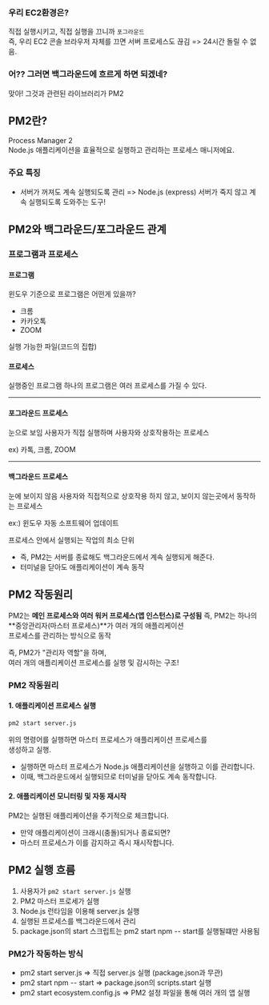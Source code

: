 ### 우리 EC2환경은?

직접 실행시키고, 직접 실행을 끄니까 `포그라운드`  
즉, 우리 EC2 콘솔 브라우저 자체를 끄면 서버 프로세스도 끊김
=> 24시간 돌릴 수 없음.

### 어?? 그러면 백그라운드에 흐르게 하면 되겠네?

맞아!
그것과 관련된 라이브러리가 PM2

## PM2란?

Process Manager 2  
Node.js 애플리케이션을 효율적으로 실행하고 관리하는 프로세스 매니저에요.

### 주요 특징

- 서버가 꺼져도 계속 실행되도록 관리
=> Node.js (express) 서버가 죽지 않고 계속 실행되도록 도와주는 도구!

## PM2와 백그라운드/포그라운드 관계

### 프로그램과 프로세스

#### 프로그램

윈도우 기준으로 프로그램은 어떤게 있을까?

- 크롬
- 카카오톡
- ZOOM

실행 가능한 파일(코드의 집합)

#### 프로세스

실행중인 프로그램
하나의 프로그램은 여러 프로세스를 가질 수 있다.

---

#### 포그라운드 프로세스

눈으로 보임
사용자가 직접 실행하며 사용자와 상호작용하는 프로세스

ex) 카톡, 크롬, ZOOM

---

#### 백그라운드 프로세스

눈에 보이지 않음
사용자와 직접적으로 상호작용 하지 않고, 보이지 않는곳에서 동작하는
프로세스

ex:) 윈도우 자동 소프트웨어 업데이트

프로세스 안에서 실행되는 작업의 최소 단위

- 즉, PM2는 서버를 종료해도 백그라운드에서 계속 실행되게 해준다.
- 터미널을 닫아도 애플리케이션이 계속 동작

## PM2 작동원리

PM2는 **메인 프로세스와 여러 워커 프로세스(앱 인스턴스)로 구성됨**
즉, PM2는 하나의 **중앙관리자(마스터 프로세스)**가 여러 개의 애플리케이션  
프로세스를 관리하는 방식으로 동작

즉, PM2가 "관리자 역할"을 하며,  
여러 개의 애플리케이션 프로세스를 실행 및 감시하는 구조!

### PM2 작동원리

#### 1. 애플리케이션 프로세스 실행

```sh
pm2 start server.js
```

위의 명령어를 실행하면 마스터 프로세스가 애플리케이션 프로세스를  
생성하고 실행.

- 실행하면 마스터 프로세스가 Node.js 애플리케이션을 실행하고 이를 관리합니다.
- 이때, 백그라운드에서 실행되므로 터미널을 닫아도 계속 동작합니다.

#### 2. 애플리케이션 모니터링 및 자동 재시작

PM2는 실행된 애플리케이션을 주기적으로 체크합니다.  

- 만약 애플리케이션이 크래시(충돌)되거나 종료되면?
- 마스터 프로세스가 이를 감지하고 즉시 재시작합니다.

## PM2 실행 흐름

1. 사용자가 `pm2 start server.js` 실행
2. PM2 마스터 프로세가 실행
3. Node.js 런타임을 이용해 server.js 실행
4. 실행된 프로세스를 백그라운드에서 관리
5. package.json의 start 스크립트는 pm2 start npm -- start를 실행될떄만 사용됨

### PM2가 작동하는 방식

- pm2 start server.js => 직접 server.js 실행 (package.json과 무관)
- pm2 start npm -- start => package.json의 scripts.start 실행
- pm2 start ecosystem.config.js => PM2 설정 파일을 통해 여러 개의 앱 실행